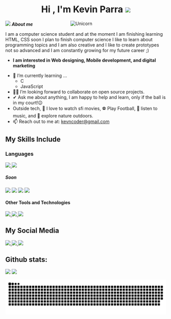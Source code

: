 <h1 align="center">Hi , I'm Kevin Parra <img src="https://media.giphy.com/media/hvRJCLFzcasrR4ia7z/giphy.gif" width="35"></h1>

<img style="border-radius=50px" align="right" width=300px alt="Unicorn" src="https://media.tenor.com/iNwn_gChTCQAAAAC/this-is-fine.gif" />

<img src="https://media.giphy.com/media/ObNTw8Uzwy6KQ/giphy.gif" width="30px">&nbsp;***About me***

I am a computer science student and at the moment I am finishing learning HTML, CSS soon I plan to finish computer science I like to learn about programming topics and I am also creative and I like to create prototypes not so advanced and I am constantly growing for my future career ;)
* **I am interested in Web designing, Mobile development, and digital marketing**
- 🌱 I’m currently learning ...
  - C
  - JavaScript
- 🤙🏼 I’m looking forward to collaborate on open source projects.
- ✔ Ask me about anything, I am happy to help and learn, only if the ball is in my court!😉<br>
- Outside tech, 🎥 I love to watch sfi movies, ⚽ Play Football, 🎵 listen to music, and 🌴 explore nature outdoors.
- 📫 Reach out to me at: <a href="kevncoder@gmail.com">kevncoder@gmail.com</a>

## My Skills Include

<h3> Languages </h3>
<span>
  <a href="https://en.wikipedia.org/wiki/HTML">
    <img src="https://img.shields.io/badge/HTML5-E34F26?style=for-the-badge&logo=html5&logoColor=white">
  </a>
  <a href="https://en.wikipedia.org/wiki/CSS">
      <img src="https://img.shields.io/badge/CSS3-1572B6?style=for-the-badge&logo=css3&logoColor=white">
  </a>
  <br>
  <h5> Soon </h5>
  <img src="https://img.shields.io/badge/C-00599C?style=for-the-badge&logo=c&logoColor=white">
  <img src="https://img.shields.io/badge/figma-%23F24E1E.svg?style=for-the-badge&logo=figma&logoColor=white">
  <img src="https://img.shields.io/badge/JavaScript-F7DF1E?style=for-the-badge&logo=javascript&logoColor=black">
  <img src="https://img.shields.io/badge/python-3670A0?style=for-the-badge&logo=python&logoColor=ffdd54">
</span>


<h4> Other Tools and Technologies </h4>
<span>
  <a href="https://www.edx.org">
     <img src="https://img.shields.io/badge/edX-%2302262B.svg?style=for-the-badge&logo=edX&logoColor=white">
  </a>
  <a href="https://www.notion.com/">
      <img src="https://img.shields.io/badge/Notion-%23000000.svg?style=for-the-badge&logo=notion&logoColor=white">
  </a>
  <a href="https://en.wikipedia.org/wiki/CSS">
      <img src="https://img.shields.io/badge/VoiceOver-%23484848.svg?style=for-the-badge&logo=VoiceOver&logoColor=white">
  </a>
</span>

## My Social Media
<span>
  <a href="https://www.instagram.com/elkxup">
      <img src="https://img.shields.io/badge/Instagram-%23E4405F.svg?style=for-the-badge&logo=Instagram&logoColor=white">
  </a>
  <a href="https://www.twitch.tv/elkxup">
    <img src="https://img.shields.io/badge/Twitch-%239146FF.svg?style=for-the-badge&logo=Twitch&logoColor=white">
  </a>
  <a href="https://www.youtube.com/@ElKxup">
      <img src="https://img.shields.io/badge/YouTube-%23FF0000.svg?style=for-the-badge&logo=YouTube&logoColor=white">
  </a>
</span>

## Github stats:

[![](https://github-readme-stats.vercel.app/api?username=Thats-Kevn&show_icons=true&theme=tokyonight&hide_border=true&locale=en)](https://github.com/Thats-Kevn)
[![](https://github-readme-streak-stats.herokuapp.com/?user=Thats-Kevn&theme=material-palenight)](https://github.com/Thats-Kevn)

<p align="center">
  <img  src="https://raw.githubusercontent.com/Elanza-48/Elanza-48/main/resources/img/github-contribution-grid-snake.svg"
    alt="example" />
</p>

